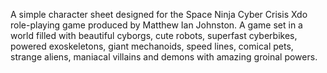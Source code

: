 A simple character sheet designed for the Space Ninja Cyber Crisis Xdo role-playing game produced by  Matthew Ian Johnston. A game set in a world filled with beautiful cyborgs, cute robots, superfast cyberbikes, powered exoskeletons, giant mechanoids, speed lines, comical pets, strange aliens, maniacal villains and demons with amazing groinal powers.